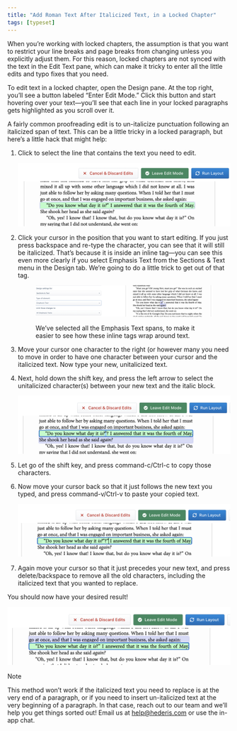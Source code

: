 ```yaml
---
title: "Add Roman Text After Italicized Text, in a Locked Chapter"
tags: [typeset]
---
```

 
<html><body><section data-type="chapter" class="hsecchapter" data-hederis-type="hsecchapter" id="unitalicize-text" data-pi-attrs="id: unitalicize-text; data-tags: typeset;" role="doc-chapter" data-tags="typeset" data-author-name=" " data-book-title=" " title="Add Roman Text After Italicized Text, in a Locked Chapter"><p class="hblkp" data-hederis-type="hblkp" id="p6375aNln">When you&#8217;re working with locked chapters, the assumption is that you want to restrict your line breaks and page breaks from changing unless you explicitly adjust them. For this reason, locked chapters are not synced with the text in the Edit Text pane, which can make it tricky to enter all the little edits and typo fixes that you need.</p><p class="hblkp" data-hederis-type="hblkp" id="pXrWpfeo1">To edit text in a locked chapter, open the Design pane. At the top right, you&#8217;ll see a button labeled &#8220;Enter Edit Mode.&#8221; Click this button and start hovering over your text&#8212;you&#8217;ll see that each line in your locked paragraphs gets highlighted as you scroll over it.</p><p class="hblkp" data-hederis-type="hblkp" id="pXGQYrgxj">A fairly common proofreading edit is to un-italicize punctuation following an italicized span of text. This can be a little tricky in a locked paragraph, but here&#8217;s a little hack that might help:</p><ol class="hwprnumlist" data-hederis-type="hwprnumlist" id="pGn9ce7L2"><li class="hblkoli" data-hederis-type="hblkoli" id="liToOxNTA3"><p class="hblkoli" data-hederis-type="hblklip" id="pkNJ82Dah">Click to select the line that contains the text you need to edit.</p><img data-hederis-type="hblkimg" class="hblkimg" id="pF17nRdTu" src="/images/edit_ital_1.png" data-img-src="/images/edit_ital_1.png"/></li><li class="hblkoli" data-hederis-type="hblkoli" id="lifE4EgOpk"><p class="hblkoli" data-hederis-type="hblklip" id="pG9y1uXBg">Click your cursor in the position that you want to start editing. If you just press backspace and re-type the character, you can see that it will still be italicized. That&#8217;s because it is inside an inline tag&#8212;you can see this even more clearly if you select Emphasis Text from the Sections &amp; Text menu in the Design tab. We&#8217;re going to do a little trick to get out of that tag.</p><figure class="hwprfig" data-hederis-type="hwprfig" id="pNkEgoWGC"><img data-hederis-type="hblkimg" class="hblkimg" id="pQvXzpnAC" src="/images/edit_ital_all_emphasis.png" data-img-src="/images/edit_ital_all_emphasis.png"/><p class="hblkcaption" data-hederis-type="hblkcaption" id="pNhIQ25Yj">We&#8217;ve selected all the Emphasis Text spans, to make it easier to see how these inline tags wrap around text.</p></figure></li><li class="hblkoli" data-hederis-type="hblkoli" id="liguU8clpC"><p class="hblkoli" data-hederis-type="hblklip" id="pbuN7NtGj">Move your cursor one character to the right (or however many you need to move in order to have one character between your cursor and the italicized text. Now type your new, unitalicized text.</p></li><li class="hblkoli" data-hederis-type="hblkoli" id="libXDZoR64"><p class="hblkoli" data-hederis-type="hblklip" id="pLdUCZyxV">Next, hold down the shift key, and press the left arrow to select the unitalicized character(s) between your new text and the italic block. </p><img data-hederis-type="hblkimg" class="hblkimg" id="pXtcLYMpl" src="/images/edit_ital_2.png" data-img-src="/images/edit_ital_2.png"/></li><li class="hblkoli" data-hederis-type="hblkoli" id="liXB9zRhWh"><p class="hblkoli" data-hederis-type="hblklip" id="pR4jC2Tvo">Let go of the shift key, and press command-c/Ctrl-c to copy those characters.</p></li><li class="hblkoli" data-hederis-type="hblkoli" id="ligsiAyl1Y"><p class="hblkoli" data-hederis-type="hblklip" id="pmbYZ3MaB">Now move your cursor back so that it just follows the new text you typed, and press command-v/Ctrl-v to paste your copied text.</p><img data-hederis-type="hblkimg" class="hblkimg" id="pB9GAUl5E" src="/images/edit_ital_3.png" data-img-src="/images/edit_ital_3.png"/></li><li class="hblkoli" data-hederis-type="hblkoli" id="liCPJOSjAM"><p class="hblkoli" data-hederis-type="hblklip" id="phbKiN4tX">Again move your cursor so that it just precedes your new text, and press delete/backspace to remove all the old characters, including the italicized text that you wanted to replace.</p></li></ol><p class="hblkp" data-hederis-type="hblkp" id="puC4o9h5V">You should now have your desired result!</p><img data-hederis-type="hblkimg" class="hblkimg" id="pShMYcCGA" src="/images/edit_ital_4.png" data-img-src="/images/edit_ital_4.png"/><aside class="hwprbox box" data-hederis-type="hwprbox" id="p67VY2S9s" data-type="sidebar"><p class="hblktype" data-hederis-type="hblktype" id="p6PV6V4vr">Note</p><p class="hblkp" data-hederis-type="hblkp" id="pbNkfW9wt">This method won&#8217;t work if the italicized text you need to replace is at the very end of a paragraph, or if you need to insert un-italicized text at the very beginning of a paragraph. In that case, reach out to our team and we&#8217;ll help you get things sorted out! Email us at <a href="mailto:help@hederis.com" class="hspana" data-hederis-type="hspana" id="pCW4KtN77">help@hederis.com</a> or use the in-app chat.</p></aside></section></body></html>

